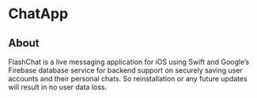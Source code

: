 # ChatApp

## About 

FlashChat is a live messaging application for iOS using Swift and Google’s Firebase database service for backend support on securely saving user accounts and their personal chats. So reinstallation or any future updates will result in no user data loss.
